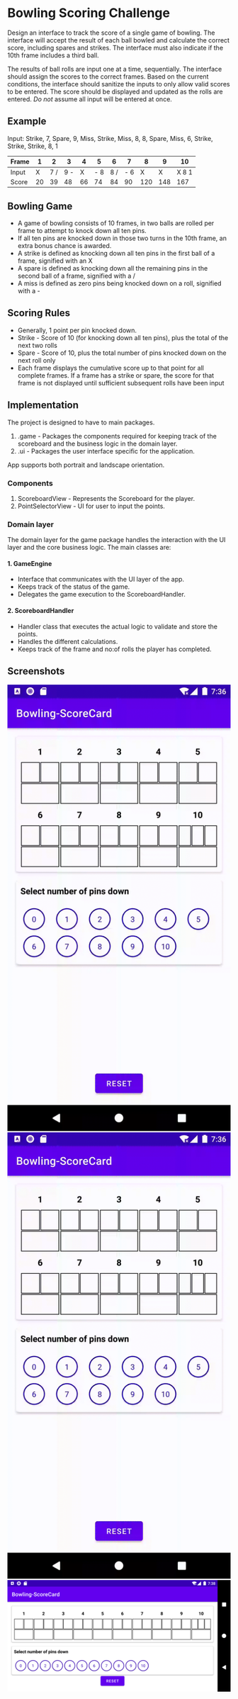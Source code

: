 # Bowling Scoring Challenge

Design an interface to track the score of a single game of bowling. The interface will accept the result of each ball bowled and calculate the correct score, including spares and strikes. The interface must also indicate if the 10th frame includes a third ball.

The results of ball rolls are input one at a time, sequentially. The interface should assign the scores to the correct frames. Based on the current conditions, the interface should sanitize the inputs to only allow valid scores to be entered. The score should be displayed and updated as the rolls are entered. *Do not* assume all input will be entered at once.

## Example

Input: Strike, 7, Spare, 9, Miss, Strike, Miss, 8, 8, Spare, Miss, 6, Strike, Strike, Strike, 8, 1

| Frame |  1 | 2  | 3  | 4  | 5  | 6  | 7 | 8 | 9 | 10 |
|---|---|---|---|---|---|---|---|---|---|---|
| Input| X  |  7 / |  9 - | X  | - 8  |  8 / |  - 6 |  X | X  |  X 8 1 |
|Score|  20 | 39  |  48 | 66  | 74  |  84 |  90 |  120 | 148  | 167  |

## Bowling Game
* A game of bowling consists of 10 frames, in two balls are rolled per frame to attempt to knock down all ten pins.
* If all ten pins are knocked down in those two turns in the 10th frame, an extra bonus chance is awarded.
* A strike is defined as knocking down all ten pins in the first ball of a frame, signified with an X
* A spare is defined as knocking down all the remaining pins in the second ball of a frame, signified with a /
* A miss is defined as zero pins being knocked down on a roll, signified with a -

## Scoring Rules
* Generally, 1 point per pin knocked down.
* Strike - Score of 10 (for knocking down all ten pins), plus the total of the next two rolls
* Spare - Score of 10, plus the total number of pins knocked down on the next roll only
* Each frame displays the cumulative score up to that point for all complete frames. If a frame has a strike or spare, the score for that frame is not displayed until sufficient subsequent rolls have been input

## Implementation
The project is designed to have to main packages.
1. .game - Packages the components required for keeping track of the scoreboard and the business logic in the domain layer.
2. .ui - Packages the user interface specific for the application.

App supports both portrait and landscape orientation.

### Components
1. ScoreboardView - Represents the Scoreboard for the player.
2. PointSelectorView - UI for user to input the points.

### Domain layer
The domain layer for the game package handles the interaction with the UI layer and the core business logic.
The main classes are:

#### 1. GameEngine
* Interface that communicates with the UI layer of the app.
* Keeps track of the status of the game.
* Delegates the game execution to the ScoreboardHandler.

#### 2. ScoreboardHandler
* Handler class that executes the actual logic to validate and store the points.
* Handles the different calculations.
* Keeps track of the frame and no:of rolls the player has completed.


## Screenshots
![](screenshots/NormalGame.gif)
![](screenshots/Reset.gif)
![](screenshots/Landscape.png)







